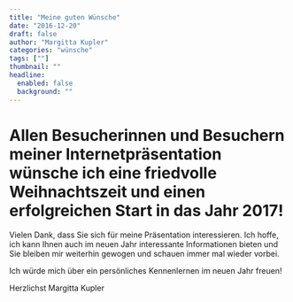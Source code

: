 ```yaml
---
title: "Meine guten Wünsche"
date: "2016-12-20"
draft: false
author: "Margitta Kupler"
categories: "wünsche"
tags: [""]
thumbnail: ""
headline:
  enabled: false
  background: ""
---
```


# Allen Besucherinnen und Besuchern meiner Internetpräsentation wünsche ich eine friedvolle Weihnachtszeit und einen erfolgreichen Start in das Jahr 2017!

<!--more-->

Vielen Dank, dass Sie sich für meine Präsentation interessieren. Ich hoffe,
ich kann Ihnen auch im neuen Jahr interessante Informationen bieten und Sie
bleiben mir weiterhin gewogen und schauen immer mal wieder vorbei.

Ich würde mich über ein persönliches Kennenlernen im neuen Jahr freuen!

Herzlichst Margitta Kupler
